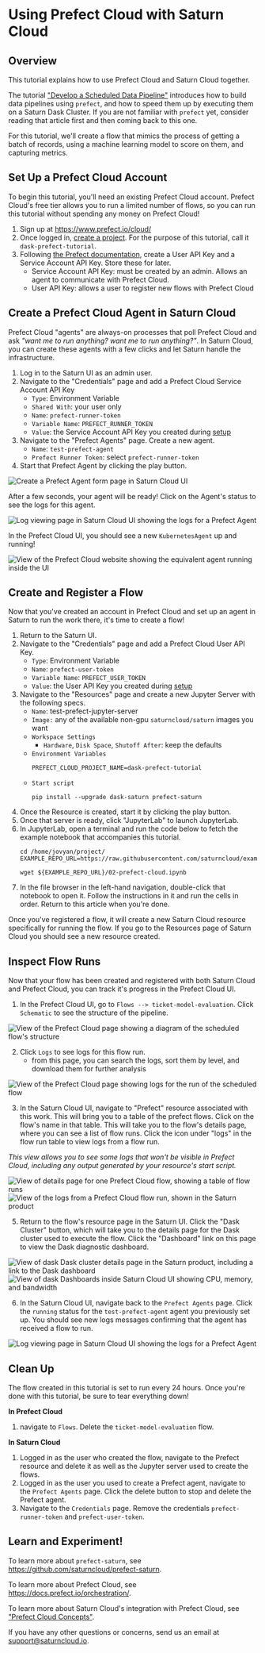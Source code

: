 # Using Prefect Cloud with Saturn Cloud

## Overview

This tutorial explains how to use Prefect Cloud and Saturn Cloud together.

The tutorial ["Develop a Scheduled Data Pipeline"](<docs/Examples/Prefect/prefect.md>) introduces how to build data pipelines using `prefect`, and how to speed them up by executing them on a Saturn Dask Cluster. If you are not familiar with `prefect` yet, consider reading that article first and then coming back to this one.

For this tutorial, we'll create a flow that mimics the process of getting a batch of records, using a machine learning model to score on them, and capturing metrics.

## Set Up a Prefect Cloud Account <a name="setup"></a>

To begin this tutorial, you'll need an existing Prefect Cloud account. Prefect Cloud's free tier allows you to run a limited number of flows, so you can run this tutorial without spending any money on Prefect Cloud!

1. Sign up at <a href="https://www.prefect.io/cloud/" target="_blank" rel="noopener">https://www.prefect.io/cloud/</a>
1. Once logged in, <a href="https://docs.prefect.io/orchestration/concepts/projects.html#creating-a-project" target="_blank" rel="noopener">create a project</a>. For the purpose of this tutorial, call it `dask-prefect-tutorial`.
1. Following <a href="https://docs.prefect.io/orchestration/concepts/api_keys.html" target="_blank" rel="noopener">the Prefect documentation</a>, create a User API Key  and a Service Account API Key. Store these for later.
    - Service Account API Key: must be created by an admin. Allows an agent to communicate with Prefect Cloud.
    - User API Key: allows a user to register new flows with Prefect Cloud

## Create a Prefect Cloud Agent in Saturn Cloud

Prefect Cloud "agents" are always-on processes that poll Prefect Cloud and ask *"want me to run anything? want me to run anything?"*. In Saturn Cloud, you can create these agents with a few clicks and let Saturn handle the infrastructure.

1. Log in to the Saturn UI as an admin user.
1. Navigate to the "Credentials" page and add a Prefect Cloud Service Account API Key
    - `Type`: Environment Variable
    - `Shared With`: your user only
    - `Name`: `prefect-runner-token`
    - `Variable Name`: `PREFECT_RUNNER_TOKEN`
    - `Value`: the Service Account API Key you created during [setup](#setup)
1. Navigate to the "Prefect Agents" page. Create a new agent.
    * `Name`: `test-prefect-agent`
    * `Prefect Runner Token`: select `prefect-runner-token`
1. Start that Prefect Agent by clicking the play button.

<img src="/images/docs/prefect-agent-create.png" alt="Create a Prefect Agent form page in Saturn Cloud UI" class="doc-image">

After a few seconds, your agent will be ready!
Click on the Agent's status to see the logs for this agent.
<br>

<img src="/images/docs/prefect-agent-logs.png" alt="Log viewing page in Saturn Cloud UI showing the logs for a Prefect Agent" class="doc-image">
<br>

In the Prefect Cloud UI, you should see a new `KubernetesAgent` up and running!

<img src="/images/docs/prefect-agent-in-cloud-ui.png" alt="View of the Prefect Cloud website showing the equivalent agent running inside the UI" class="doc-image">

## Create and Register a Flow

Now that you've created an account in Prefect Cloud and set up an agent in Saturn to run the work there, it's time to create a flow!

1. Return to the Saturn UI.
1. Navigate to the "Credentials" page and add a Prefect Cloud User API Key.
    - `Type`: Environment Variable
    - `Name`: `prefect-user-token`
    - `Variable Name`: `PREFECT_USER_TOKEN`
    - `Value`: the User API Key you created during [setup](<docs/start_in_ten.md#setup>)
1. Navigate to the "Resources" page and create a new Jupyter Server with the following specs.
    * `Name`: test-prefect-jupyter-server
    * `Image:` any of the available non-gpu `saturncloud/saturn` images you want
    * `Workspace Settings`
        * `Hardware`, `Disk Space`, `Shutoff After`: keep the defaults
    * `Environment Variables`
        ```shell
        PREFECT_CLOUD_PROJECT_NAME=dask-prefect-tutorial
        ```
    * `Start script`
        ```shell
        pip install --upgrade dask-saturn prefect-saturn
        ```
1. Once the Resource is created, start it by clicking the play button.
1. Once that server is ready, click "JupyterLab" to launch JupyterLab.
1. In JupyterLab, open a terminal and run the code below to fetch the example notebook that accompanies this tutorial.
    ```shell
    cd /home/jovyan/project/
    EXAMPLE_REPO_URL=https://raw.githubusercontent.com/saturncloud/examples/main/examples/prefect/

    wget ${EXAMPLE_REPO_URL}/02-prefect-cloud.ipynb
    ```
1. In the file browser in the left-hand navigation, double-click that notebook to open it. Follow the instructions in it and run the cells in order. Return to this article when you're done.

Once you've registered a flow, it will create a new Saturn Cloud resource specifically for running the flow. If you go to the Resources page of Saturn Cloud you should see a new resource created.

## Inspect Flow Runs

Now that your flow has been created and registered with both Saturn Cloud and Prefect Cloud, you can track it's progress in the Prefect Cloud UI.

1. In the Prefect Cloud UI, go to `Flows --> ticket-model-evaluation`. Click `Schematic` to see the structure of the pipeline.

<img src="/images/docs/prefect-flow-schematic.png" alt="View of the Prefect Cloud page showing a diagram of the scheduled flow's structure" class="doc-image">
<br>

2. Click `Logs` to see logs for this flow run.
    - from this page, you can search the logs, sort them by level, and download them for further analysis

<img src="/images/docs/prefect-cloud-flow-run-logs.png" alt="View of the Prefect Cloud page showing logs for the run of the scheduled flow" class="doc-image">

3. In the Saturn Cloud UI, navigate to "Prefect" resource associated with this work. This will bring you to a table of the prefect flows. Click on the flow's name in that table. This will take you to the flow's details page, where you can see a list of flow runs. Click the icon under "logs" in the flow run table to view logs from a flow run.

_This view allows you to see some logs that won't be visible in Prefect Cloud, including any output generated by your resource's start script._

<img src="/images/docs/prefect-flow-details-page-saturn-ui.png" alt="View of details page for one Prefect Cloud flow, showing a table of flow runs" class="doc-image">

<img src="/images/docs/prefect-cloud-flow-run-logs-saturn-ui.png" alt="View of the logs from a Prefect Cloud flow run, shown in the Saturn product" class="doc-image">

5. Return to the flow's resource page in the Saturn UI. Click the "Dask Cluster" button, which will take you to the details page for the Dask cluster used to execute the flow. Click the "Dashboard" link on this page to view the Dask diagnostic dashboard.

<img src="/images/docs/prefect-cloud-flow-attached-dask-cluster.png" alt="View of dask Dask cluster details page in the Saturn product, including a link to the Dask dashboard" class="doc-image">

<img src="/images/docs/dask-dashboard-metrics.png" alt="View of dask Dashboards inside Saturn Cloud UI showing CPU, memory, and bandwidth" class="doc-image">

6. In the Saturn Cloud UI, navigate back to the `Prefect Agents` page. Click the `running` status for the `test-prefect-agent` agent you previously set up. You should see new logs messages confirming that the agent has received a flow to run.

<img src="/images/docs/prefect-agent-flow-run-logs.png" alt="Log viewing page in Saturn Cloud UI showing the logs for a Prefect Agent" class="doc-image">

## Clean Up

The flow created in this tutorial is set to run every 24 hours. Once you're done with this tutorial, be sure to tear everything down!

**In Prefect Cloud**

1. navigate to `Flows`. Delete the `ticket-model-evaluation` flow.

**In Saturn Cloud**

1. Logged in as the user who created the flow, navigate to the Prefect resource and delete it as well as the Jupyter server used to create the flows.
1. Logged in as the user you used to create a Prefect agent, navigate to the `Prefect Agents` page. Click the delete button to stop and delete the Prefect agent.
1. Navigate to the `Credentials` page. Remove the credentials `prefect-runner-token` and `prefect-user-token`.

## Learn and Experiment!

To learn more about `prefect-saturn`, see <a href="https://github.com/saturncloud/prefect-saturn" target="_blank" rel="noopener">https://github.com/saturncloud/prefect-saturn</a>.

To learn more about Prefect Cloud, see <a href="https://docs.prefect.io/orchestration/" target="_blank" rel="noopener">https://docs.prefect.io/orchestration/</a>.

To learn more about Saturn Cloud's integration with Prefect Cloud, see ["Prefect Cloud Concepts"](<docs/Examples/Prefect/prefect_cloud_concepts.md>).

If you have any other questions or concerns, send us an email at support@saturncloud.io.
